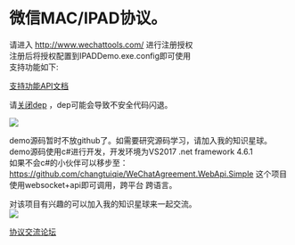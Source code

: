 # 微信MAC/IPAD协议。
 请进入  http://www.wechattools.com/ 进行注册授权<br/>
 注册后将授权配置到IPADDemo.exe.config即可使用<br/>
 支持功能如下:<br/>

<a target="_blank" href="https://github.com/changtuiqie/WeChatAgreement/blob/master/API.txt" title="支持功能API文档">支持功能API文档</a><br/>

请<a target="_blank" href="https://jingyan.baidu.com/article/335530daab956419cb41c38a.html">关闭dep</a> ，dep可能会导致不安全代码闪退。

![](https://github.com/changtuiqie/WeChatAgreement/blob/master/demo.gif) <br/>

demo源码暂时不放github了。如需要研究源码学习，请加入我的知识星球。<br/>
demo源码使用c#进行开发，开发环境为VS2017 .net framework 4.6.1
<br/>
如果不会c#的小伙伴可以移步至：
https://github.com/changtuiqie/WeChatAgreement.WebApi.Simple
这个项目使用websocket+api即可调用，跨平台 跨语言。

对该项目有兴趣的可以加入我的知识星球来一起交流。<br/>
![](https://github.com/changtuiqie/WeChatAgreement/blob/master/zsxq.jpg) <br/>

<a target="_blank"  href="http://sns.wechattools.com/">协议交流论坛</a><br/><br/>